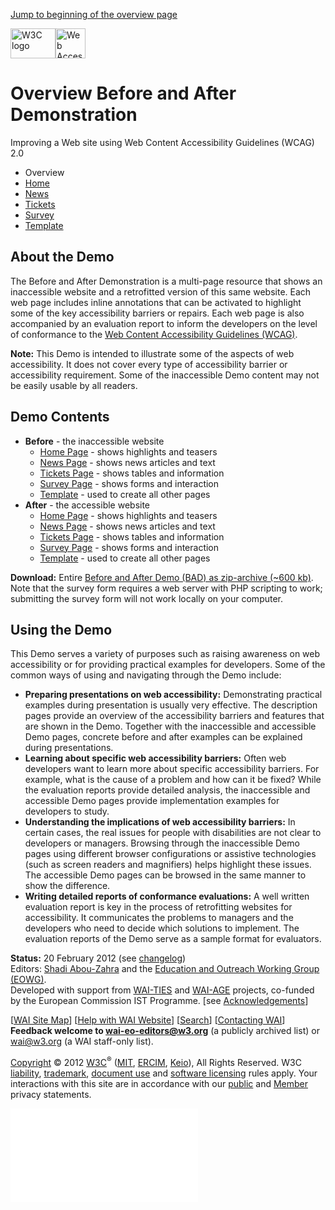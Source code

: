 [Jump to beginning of the overview page](#page)

[<img src="./img/w3c.png" alt="W3C logo" width="72" height="48" />](http://www.w3.org/ "W3C Home")[<img src="./img/wai.png" alt="Web Accessibility Initiative (WAI) logo" height="48" />](http://www.w3.org/WAI/ "WAI Home")

<span class="subhead">Overview </span>Before and After Demonstration
====================================================================

Improving a Web site using Web Content Accessibility Guidelines (WCAG) 2.0

-   Overview
-   [Home](./after/home.html)
-   [News](./after/news.html)
-   [Tickets](./after/tickets.html)
-   [Survey](./after/survey.html)
-   [Template](./after/template.html)

<span id="about">About the Demo</span>
--------------------------------------

The Before and After Demonstration is a multi-page resource that shows an inaccessible website and a retrofitted version of this same website. Each web page includes inline annotations that can be activated to highlight some of the key accessibility barriers or repairs. Each web page is also accompanied by an evaluation report to inform the developers on the level of conformance to the [Web Content Accessibility Guidelines (WCAG)](http://www.w3.org/WAI/intro/wcag).

**Note:** This Demo is intended to illustrate some of the aspects of web accessibility. It does not cover every type of accessibility barrier or accessibility requirement. Some of the inaccessible Demo content may not be easily usable by all readers.

<span id="scope">Demo Contents</span>
-------------------------------------

-   **Before** - the inaccessible website
    -   [Home Page](./before/home.html) - shows highlights and teasers
    -   [News Page](./before/news.html) - shows news articles and text
    -   [Tickets Page](./before/tickets.html) - shows tables and information
    -   [Survey Page](./before/survey.html) - shows forms and interaction
    -   [Template](./before/template.html) - used to create all other pages
-   **After** - the accessible website
    -   [Home Page](./after/home.html) - shows highlights and teasers
    -   [News Page](./after/news.html) - shows news articles and text
    -   [Tickets Page](./after/tickets.html) - shows tables and information
    -   [Survey Page](./after/survey.html) - shows forms and interaction
    -   [Template](./after/template.html) - used to create all other pages

**Download:** Entire [Before and After Demo (BAD) as zip-archive (~600 kb)](bad.zip). Note that the survey form requires a web server with PHP scripting to work; submitting the survey form will not work locally on your computer.

<span id="howto">Using the Demo</span>
--------------------------------------

This Demo serves a variety of purposes such as raising awareness on web accessibility or for providing practical examples for developers. Some of the common ways of using and navigating through the Demo include:

-   **Preparing presentations on web accessibility:** Demonstrating practical examples during presentation is usually very effective. The description pages provide an overview of the accessibility barriers and features that are shown in the Demo. Together with the inaccessible and accessible Demo pages, concrete before and after examples can be explained during presentations.
-   **Learning about specific web accessibility barriers:** Often web developers want to learn more about specific accessibility barriers. For example, what is the cause of a problem and how can it be fixed? While the evaluation reports provide detailed analysis, the inaccessible and accessible Demo pages provide implementation examples for developers to study.
-   **Understanding the implications of web accessibility barriers:** In certain cases, the real issues for people with disabilities are not clear to developers or managers. Browsing through the inaccessible Demo pages using different browser configurations or assistive technologies (such as screen readers and magnifiers) helps highlight these issues. The accessible Demo pages can be browsed in the same manner to show the difference.
-   **Writing detailed reports of conformance evaluations:** A well written evaluation report is key in the process of retrofitting websites for accessibility. It communicates the problems to managers and the developers who need to decide which solutions to implement. The evaluation reports of the Demo serve as a sample format for evaluators.

**Status:** 20 February 2012 (see [changelog](./changelog.html))  
Editors: [Shadi Abou-Zahra](http://www.w3.org/People/shadi/) and the [Education and Outreach Working Group (EOWG)](http://www.w3.org/WAI/EO/).  
Developed with support from [WAI-TIES](http://www.w3.org/WAI/TIES/) and [WAI-AGE](http://www.w3.org/WAI/WAI-AGE/) projects, co-funded by the European Commission IST Programme. \[see [Acknowledgements](acks.html)\]

\[[WAI Site Map](http://www.w3.org/WAI/sitemap.html)\] \[[Help with WAI Website](http://www.w3.org/WAI/sitehelp.html)\] \[[Search](http://www.w3.org/WAI/search.php)\] \[[Contacting WAI](http://www.w3.org/WAI/contacts)\]  
**Feedback welcome to <wai-eo-editors@w3.org>** (a publicly archived list) or <wai@w3.org> (a WAI staff-only list).

[Copyright](http://www.w3.org/Consortium/Legal/ipr-notice#Copyright) © 2012 [W3C](http://www.w3.org/)<sup>®</sup> ([MIT](http://www.csail.mit.edu/), [ERCIM](http://www.ercim.org/), [Keio](http://www.keio.ac.jp/)), All Rights Reserved. W3C [liability](http://www.w3.org/Consortium/Legal/ipr-notice#Legal_Disclaimer), [trademark](http://www.w3.org/Consortium/Legal/ipr-notice#W3C_Trademarks), [document use](http://www.w3.org/Consortium/Legal/copyright-documents) and [software licensing](http://www.w3.org/Consortium/Legal/copyright-software) rules apply. Your interactions with this site are in accordance with our [public](http://www.w3.org/Consortium/Legal/privacy-statement#Public) and [Member](http://www.w3.org/Consortium/Legal/privacy-statement#Members) privacy statements.

![](//www.w3.org/analytics/piwik/piwik.php?idsite=328)
